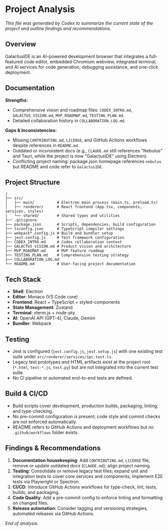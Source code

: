 # Project Analysis

*This file was generated by Codex to summarize the current state of the project and outline findings and recommendations.*

## Overview
GalactusIDE is an AI-powered development browser that integrates a full-featured code editor, embedded Chromium webview, integrated terminal, and AI services for code generation, debugging assistance, and one-click deployment.

## Documentation
**Strengths:**
- Comprehensive vision and roadmap files: `CODEX_INTRO.md`, `GALACTUS_VISION.md`, `MVP_ROADMAP.md`, `TESTING_PLAN.md`.
- Detailed collaboration history in `COLLABORATION_LOG.md`.

**Gaps & Inconsistencies:**
- Missing `CONTRIBUTING.md`, `LICENSE`, and GitHub Actions workflows despite references in `README.md`.
- Outdated or inconsistent docs (e.g., `CLAUDE.md` still references "Nebulus" and Tauri, while the project is now "GalactusIDE" using Electron).
- Conflicting project naming: package.json homepage references `nebulus` but README and code refer to `GalactusIDE`.

## Project Structure
```
/
├── src/
│   ├── main/          # Electron main process (main.ts, preload.ts)
│   ├── renderer/      # React frontend (App.tsx, components, services, styles)
│   └── shared/        # Shared types and utilities
├── .gitignore
├── package.json       # Scripts, dependencies, build configuration
├── tsconfig.json      # TypeScript compiler settings
├── webpack*.config.js # Build and bundler setup
├── jest.config.js     # Test framework configuration
├── CODEX_INTRO.md     # Codex collaboration context
├── GALACTUS_VISION.md # Product vision and architecture
├── MVP_ROADMAP.md     # MVP feature roadmap
├── TESTING_PLAN.md    # Comprehensive testing strategy
├── COLLABORATION_LOG.md
└── README.md          # User-facing project documentation
```

## Tech Stack
- **Shell**: Electron
- **Editor**: Monaco (VS Code core)
- **Frontend**: React + TypeScript + styled-components
- **State Management**: Zustand
- **Terminal**: xterm.js + node-pty
- **AI**: OpenAI API (GPT-4), Claude, Gemini
- **Bundler**: Webpack

## Testing
- Jest is configured (`jest.config.js`, `jest.setup.js`) with one existing test suite under `src/renderer/services/ipc.test.ts`.
- Legacy test prototypes and HTML artifacts exist at the project root (`*.html`, `test-*.js`, `test.py`) but are not integrated into the current test suite.
- No CI pipeline or automated end-to-end tests are defined.

## Build & CI/CD
- Build scripts cover development, production builds, packaging, linting, and type-checking.
- No pre-commit configuration is present; code style and commit checks are not enforced automatically.
- README refers to GitHub Actions and deployment workflows but no `.github/workflows` folder exists.

## Findings & Recommendations
1. **Documentation housekeeping**: Add `CONTRIBUTING.md`, `LICENSE` file; remove or update outdated docs (`CLAUDE.md`); align project naming.
2. **Testing**: Consolidate or remove legacy test files; expand unit and integration tests to cover core services and components; implement E2E tests via Playwright or Spectron.
3. **CI/CD**: Introduce GitHub Actions workflows for type-check, lint, tests, builds, and packaging.
4. **Code Quality**: Add a pre-commit config to enforce linting and formatting on changed files.
5. **Release automation**: Consider tagging and versioning strategies, automated releases via GitHub Actions.

*End of analysis.*